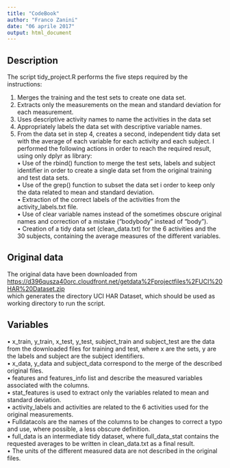 ```yaml
---
title: "CodeBook"
author: "Franco Zanini"
date: "06 aprile 2017"
output: html_document
---
```


## Description
The script tidy_project.R performs the five steps required by the instructions:
1.	Merges the training and the test sets to create one data set.
2.	Extracts only the measurements on the mean and standard deviation for each measurement. 
3.	Uses descriptive activity names to name the activities in the data set
4.	Appropriately labels the data set with descriptive variable names. 
5.	From the data set in step 4, creates a second, independent tidy data set with the average of each variable for each activity and each subject.
I performed the following actions in order to reach the required result, using only dplyr as library:  
•	Use of the rbind() function to merge the test sets, labels and subject identifier in order to create a single data set from the original training and test data sets.  
•	Use of the grep() function to subset the data set i order to keep only the data related to mean and standard deviation.  
•	Extraction of the correct labels of the activities from the activity_labels.txt file.   
•	Use of clear variable names instead of the sometimes obscure original names and correction of a mistake (“bodybody” instead of “body”).  
•	Creation of a tidy data set (clean_data.txt) for the 6 activities and the 30 subjects, containing the average measures of the different variables.  

## Original data
The original data have been downloaded from   
https://d396qusza40orc.cloudfront.net/getdata%2Fprojectfiles%2FUCI%20HAR%20Dataset.zip   
which generates the directory UCI HAR Dataset, which should be used as working directory to run the script.   
## Variables
•	x_train, y_train, x_test, y_test, subject_train and subject_test are the data from the downloaded files for training and test, where x are the sets, y are the labels and subject are the subject identifiers.  
•	x_data, y_data and subject_data correspond to the merge of the described original files.  
•	features  and features_info list and describe the measured variables associated with the columns.  
•	stat_features is used to extract only the variables related to mean and standard deviation.  
•	activity_labels and activities are related to the 6 activities used for the original measurements.  
•	Fulldatacols are the names of the columns to be changes to correct a typo and use, where possible, a less obscure definition.   
•	full_data is an intermediate tidy dataset, where full_data_stat contains the requested averages to be written in clean_data.txt as a final result.  
•	The units of the different measured data are not described in the original files.

